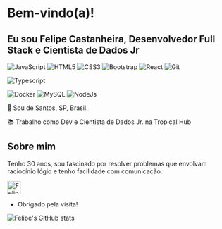 # Bem-vindo(a)!

 

## Eu sou Felipe Castanheira, Desenvolvedor Full Stack e Cientista de Dados Jr

 

![JavaScript](https://img.shields.io/badge/-JavaScript-black?style=flat&logo=javascript)
![HTML5](https://img.shields.io/badge/-HTML5-E34F26?style=flat&logo=html5&logoColor=white)
![CSS3](https://img.shields.io/badge/-CSS3-1572B6?style=flat&logo=css3)
![Bootstrap](https://img.shields.io/badge/-Bootstrap-563D7C?style=flat&logo=bootstrap)
![React](https://img.shields.io/badge/-React-black?style=flat&logo=react)
![Git](https://img.shields.io/badge/-Git-black?style=flat&logo=git)

![Typescript](https://img.shields.io/badge/TypeScript-007ACC?style=for-the-badge&logo=typescript&logoColor=white)

![Docker](https://img.shields.io/badge/Docker-2496ED?style=for-the-badge&logo=docker&logoColor=white)
![MySQL](https://img.shields.io/badge/MySQL-00000F?style=for-the-badge&logo=mysql&logoColor=white)
![NodeJs](https://img.shields.io/badge/NodeJs-00000F?style=for-the-badge&logo=nodejs&logoColor=white)

:house_with_garden: Sou de Santos, SP, Brasil.

:books: Trabalho como Dev e Cientista de Dados Jr. na Tropical Hub
 

## Sobre mim

Tenho 30 anos, sou fascinado por resolver problemas que envolvam raciocínio lógio e tenho facilidade com comunicação.

<a href="https://www.linkedin.com/in/felipe-castanheira/">
    <img src="https://www.vectorlogo.zone/logos/linkedin/linkedin-icon.svg" alt="Felipe Castanheira's LinkedIn Profile" height="30" width="30">
</a>

- Obrigado pela visita!


![Felipe's GitHub stats](https://github-readme-stats.vercel.app/api?username=felipecastanheira&show_icons=true&theme=radical)
